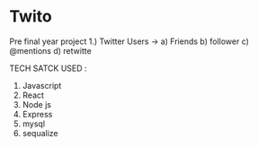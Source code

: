 # Twito
Pre final year project   1.) Twitter Users -> a) Friends b) follower c) @mentions d) retwitte  

TECH SATCK USED :

 1) Javascript
 2) React
 3) Node js
 4) Express
 5) mysql
 6) sequalize
    

